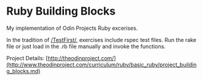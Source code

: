 # Ruby Building Blocks

My implementation of Odin Projects Ruby excerises.

In the tradition of [/TestFirst/](http://testfirst.org/learn_ruby), exercises include rspec test files.  Run the rake file or just load in the .rb file manually and invoke the functions.

Project Details:
[http://theodinproject.com/](http://www.theodinproject.com/curriculum/ruby/basic_ruby/project_building_blocks.md)




